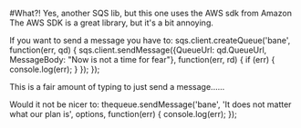 #What?!
Yes, another SQS lib, but this one uses the AWS sdk from Amazon
The AWS SDK is a great library, but it's a bit annoying.

If you want to send a message you have to:
    sqs.client.createQueue('bane', function(err, qd) {
      sqs.client.sendMessage({QueueUrl: qd.QueueUrl, MessageBody: "Now is not a time for fear"}, function(err, rd) {
        if (err) {
          console.log(err);
        }
      });
    });

This is a fair amount of typing to just send a message......

Would it not be nicer to:
    thequeue.sendMessage('bane', 'It does not matter what our plan is', options, function(err) {
      console.log(err);
    });
